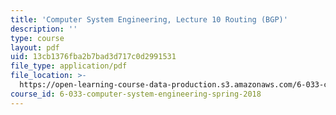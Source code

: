 ```yaml
---
title: 'Computer System Engineering, Lecture 10 Routing (BGP)'
description: ''
type: course
layout: pdf
uid: 13cb1376fba2b7bad3d717c0d2991531
file_type: application/pdf
file_location: >-
  https://open-learning-course-data-production.s3.amazonaws.com/6-033-computer-system-engineering-spring-2018/13cb1376fba2b7bad3d717c0d2991531_MIT6_033S18lec10.pdf
course_id: 6-033-computer-system-engineering-spring-2018
---
```

